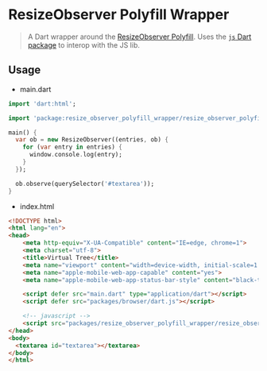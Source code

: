 # ResizeObserver Polyfill Wrapper

> A Dart wrapper around the [ResizeObserver Polyfill][resize-observer-polyfill]. Uses the [`js` Dart package][js-dart-package] to interop with the JS lib.

## Usage

- main.dart
```dart
import 'dart:html';

import 'package:resize_observer_polyfill_wrapper/resize_observer_polyfill_wrapper.dart';

main() {
  var ob = new ResizeObserver((entries, ob) {
    for (var entry in entries) {
      window.console.log(entry);
    }
  });

  ob.observe(querySelector('#textarea'));
}
```

- index.html
```html
<!DOCTYPE html>
<html lang="en">
<head>
    <meta http-equiv="X-UA-Compatible" content="IE=edge, chrome=1">
    <meta charset="utf-8">
    <title>Virtual Tree</title>
    <meta name="viewport" content="width=device-width, initial-scale=1.0, maximum-scale=1.0">
    <meta name="apple-mobile-web-app-capable" content="yes">
    <meta name="apple-mobile-web-app-status-bar-style" content="black-translucent">

    <script defer src="main.dart" type="application/dart"></script>
    <script defer src="packages/browser/dart.js"></script>

    <!-- javascript -->
    <script src="packages/resize_observer_polyfill_wrapper/resize_observer_polyfill.js"></script>
</head>
<body>
  <textarea id="textarea"></textarea>
</body>
</html>
```


[js-dart-package]: https://pub.dartlang.org/packages/js
[resize-observer-polyfill]: https://github.com/Workiva/sockjs_client_wrapper
